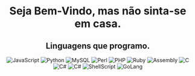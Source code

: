 <div align="center">
    <h1 id="titulo">Seja Bem-Vindo, mas não sinta-se em casa.</h1>
</div>

<div align="center">

<h2 id="titulo">Linguagens que programo.</h2>

<img src="https://img.shields.io/badge/javascript-%23323330.svg?style=for-the-badge&logo=javascript&logoColor=%23F7DF1E" alt="JavaScript">
    <img src="https://img.shields.io/badge/python-3670A0?style=for-the-badge&logo=python&logoColor=ffdd54" alt="Python">
    <img src="https://img.shields.io/badge/mysql-%2300f.svg?style=for-the-badge&logo=mysql&logoColor=white" alt="MySQL">
    <img src="https://img.shields.io/badge/perl-%2339457E.svg?style=for-the-badge&logo=perl&logoColor=white " alt="Perl">
    <img src="https://img.shields.io/badge/php-%23777BB4.svg?style=for-the-badge&logo=php&logoColor=white" alt="PHP">
    <img src="https://img.shields.io/badge/ruby-%23CC342D.svg?style=for-the-badge&logo=ruby&logoColor=white" alt="Ruby">
    <img src="https://img.shields.io/badge/assembly%20script-%23000000.svg?style=for-the-badge&logo=assemblyscript&logoColor=white" alt="Assembly">
    <img src=https://img.shields.io/badge/c-%2300599C.svg?style=for-the-badge&logo=c&logoColor=white" alt="C">
    <img src=https://img.shields.io/badge/c%23-%23239120.svg?style=for-the-badge&logo=csharp&logoColor=white" alt="C#">
    <img src=https://img.shields.io/badge/c++-%2300599C.svg?style=for-the-badge&logo=c%2B%2B&logoColor=white" alt="C#">
    <img src=https://img.shields.io/badge/shell_script-%23121011.svg?style=for-the-badge&logo=gnu-bash&logoColor=white" alt="ShellScript">
    <img src="https://img.shields.io/badge/go-%2300ADD8.svg?style=for-the-badge&logo=go&logoColor=white" alt="GoLang">

</div>